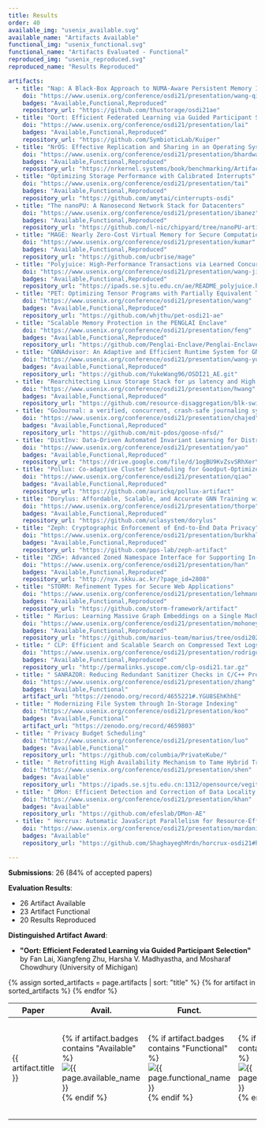 ```yaml
---
title: Results
order: 40
available_img: "usenix_available.svg"
available_name: "Artifacts Available"
functional_img: "usenix_functional.svg"
functional_name: "Artifacts Evaluated - Functional"
reproduced_img: "usenix_reproduced.svg"
reproduced_name: "Results Reproduced"

artifacts:
  - title: "Nap: A Black-Box Approach to NUMA-Aware Persistent Memory Indexes"
    doi: "https://www.usenix.org/conference/osdi21/presentation/wang-qing"
    badges: "Available,Functional,Reproduced"
    repository_url: "https://github.com/thustorage/osdi21ae"
  - title: "Oort: Efficient Federated Learning via Guided Participant Selection"
    doi: "https://www.usenix.org/conference/osdi21/presentation/lai"
    badges: "Available,Functional,Reproduced"
    repository_url: "https://github.com/SymbioticLab/Kuiper"
  - title: "NrOS: Effective Replication and Sharing in an Operating System"
    doi: "https://www.usenix.org/conference/osdi21/presentation/bhardwaj"
    badges: "Available,Functional,Reproduced"
    repository_url: "https://nrkernel.systems/book/benchmarking/ArtifactEvaluation.html"
  - title: "Optimizing Storage Performance with Calibrated Interrupts"
    doi: "https://www.usenix.org/conference/osdi21/presentation/tai"
    badges: "Available,Functional,Reproduced"
    repository_url: "https://github.com/amytai/cinterrupts-osdi"
  - title: "The nanoPU: A Nanosecond Network Stack for Datacenters"
    doi: "https://www.usenix.org/conference/osdi21/presentation/ibanez"
    badges: "Available,Functional,Reproduced"
    repository_url: "https://github.com/l-nic/chipyard/tree/nanoPU-artifact-v1.0"
  - title: "MAGE: Nearly Zero-Cost Virtual Memory for Secure Computation"
    doi: "https://www.usenix.org/conference/osdi21/presentation/kumar"
    badges: "Available,Functional,Reproduced"
    repository_url: "https://github.com/ucbrise/mage"
  - title: "Polyjuice: High-Performance Transactions via Learned Concurrency Control"
    doi: "https://www.usenix.org/conference/osdi21/presentation/wang-jiachen"
    badges: "Available,Functional,Reproduced"
    repository_url: "https://ipads.se.sjtu.edu.cn/ae/README_polyjuice.html"
  - title: "PET: Optimizing Tensor Programs with Partially Equivalent Transformations and Automated Corrections"
    doi: "https://www.usenix.org/conference/osdi21/presentation/wang"
    badges: "Available,Functional,Reproduced"
    repository_url: "https://github.com/whjthu/pet-osdi21-ae"
  - title: "Scalable Memory Protection in the PENGLAI Enclave"
    doi: "https://www.usenix.org/conference/osdi21/presentation/feng"
    badges: "Available,Functional,Reproduced"
    repository_url: "https://github.com/Penglai-Enclave/Penglai-Enclave-TVM"
  - title: "GNNAdvisor: An Adaptive and Efficient Runtime System for GNN Acceleration on GPUs"
    doi: "https://www.usenix.org/conference/osdi21/presentation/wang-yuke"
    badges: "Available,Functional,Reproduced"
    repository_url: "https://github.com/YukeWang96/OSDI21_AE.git"
  - title: "Rearchitecting Linux Storage Stack for µs latency and High Throughput"
    doi: "https://www.usenix.org/conference/osdi21/presentation/hwang"
    badges: "Available,Functional,Reproduced"
    repository_url: "https://github.com/resource-disaggregation/blk-switch"
  - title: "GoJournal: a verified, concurrent, crash-safe journaling system"
    doi: "https://www.usenix.org/conference/osdi21/presentation/chajed"
    badges: "Available,Functional,Reproduced"
    repository_url: "https://github.com/mit-pdos/goose-nfsd/"
  - title: "DistInv: Data-Driven Automated Invariant Learning for Distributed Protocols"
    doi: "https://www.usenix.org/conference/osdi21/presentation/yao"
    badges: "Available,Functional,Reproduced"
    repository_url: "https://drive.google.com/file/d/1ogBU9KvZsvSRhXerY9Bv-MuiW9oOezBU/view?usp=sharing"
  - title: "Pollux: Co-adaptive Cluster Scheduling for Goodput-Optimized Deep Learning"
    doi: "https://www.usenix.org/conference/osdi21/presentation/qiao"
    badges: "Available,Functional,Reproduced"
    repository_url: "https://github.com/aurickq/pollux-artifact"
  - title: "Dorylus: Affordable, Scalable, and Accurate GNN Training with Distributed CPU Servers and Serverless Threads"
    doi: "https://www.usenix.org/conference/osdi21/presentation/thorpe"
    badges: "Available,Functional,Reproduced"
    repository_url: "https://github.com/uclasystem/dorylus"
  - title: "Zeph: Cryptographic Enforcement of End-to-End Data Privacy"
    doi: "https://www.usenix.org/conference/osdi21/presentation/burkhalter"
    badges: "Available,Functional,Reproduced"
    repository_url: "https://github.com/pps-lab/zeph-artifact"
  - title: "ZNS+: Advanced Zoned Namespace Interface for Supporting In-Storage Zone Compaction"
    doi: "https://www.usenix.org/conference/osdi21/presentation/han"
    badges: "Available,Functional,Reproduced"
    repository_url: "http://nyx.skku.ac.kr/?page_id=2808"
  - title: "STORM: Refinement Types for Secure Web Applications"
    doi: "https://www.usenix.org/conference/osdi21/presentation/lehmann"
    badges: "Available,Functional,Reproduced"
    repository_url: "https://github.com/storm-framework/artifact"
  - title: " Marius: Learning Massive Graph Embeddings on a Single Machine"
    doi: "https://www.usenix.org/conference/osdi21/presentation/mohoney"
    badges: "Available,Functional,Reproduced"
    repository_url: "https://github.com/marius-team/marius/tree/osdi2021"
  - title: " CLP: Efficient and Scalable Search on Compressed Text Logs"
    doi: "https://www.usenix.org/conference/osdi21/presentation/rodrigues"
    badges: "Available,Functional,Reproduced"
    repository_url: "http://permalinks.yscope.com/clp-osdi21.tar.gz"
  - title: " SANRAZOR: Reducing Redundant Sanitizer Checks in C/C++ Programs"
    doi: "https://www.usenix.org/conference/osdi21/presentation/zhang"
    badges: "Available,Functional"
    artifact_url: "https://zenodo.org/record/4655221#.YGU8SEhKhhE"
  - title: " Modernizing File System through In-Storage Indexing"
    doi: "https://www.usenix.org/conference/osdi21/presentation/koo"
    badges: "Available,Functional"
    artifact_url: "https://zenodo.org/record/4659803"
  - title: " Privacy Budget Scheduling"
    doi: "https://www.usenix.org/conference/osdi21/presentation/luo"
    badges: "Available,Functional"
    repository_url: "https://github.com/columbia/PrivateKube/"
  - title: " Retrofitting High Availability Mechanism to Tame Hybrid Transaction/Analytical Processing"
    doi: "https://www.usenix.org/conference/osdi21/presentation/shen"
    badges: "Available"
    repository_url: "https://ipads.se.sjtu.edu.cn:1312/opensource/vegito"
  - title: " DMon: Efficient Detection and Correction of Data Locality Problems using Selective Profiling"
    doi: "https://www.usenix.org/conference/osdi21/presentation/khan"
    badges: "Available"
    repository_url: "https://github.com/efeslab/DMon-AE"
  - title: " Horcrux: Automatic JavaScript Parallelism for Resource-Efficient Web Computation"
    doi: "https://www.usenix.org/conference/osdi21/presentation/mardani"
    badges: "Available"
    repository_url: "https://github.com/ShaghayeghMrdn/horcrux-osdi21#horcrux"

---
```



**Submissions**: 26 (84% of accepted papers)

**Evaluation Results**:

* 26 Artifact Available
* 23 Artifact Functional
* 20 Results Reproduced

**Distinguished Artifact Award**:

* **"Oort: Efficient Federated Learning
via Guided Participant Selection"** by Fan Lai, Xiangfeng Zhu, Harsha V. Madhyastha, and Mosharaf Chowdhury (University of Michigan)

<table>
  <thead>
    <tr>
      <th>Paper</th>
      <th width="75px">Avail.</th>
      <th width="75px">Funct.</th>
      <th width="75px">Repro.</th>
      <th>Available At</th>
    </tr>
  </thead>
  <tbody>
  {% assign sorted_artifacts = page.artifacts | sort: "title" %}
  {% for artifact in sorted_artifacts %}
    <tr>
      <td>
        {{ artifact.title }}
      </td>
      <td width="75px">
        {% if artifact.badges contains "Available" %}
          <img src="{{ site.baseurl }}/images/{{ page.available_img }}" alt="{{ page.available_name }}">
        {% endif %}
      </td>
      <td width="75px">
        {% if artifact.badges contains "Functional" %}
          <img src="{{ site.baseurl }}/images/{{ page.functional_img }}" alt="{{ page.functional_name }}">
        {% endif %}
      </td>
      <td width="75px">
        {% if artifact.badges contains "Reproduced" %}
          <img src="{{ site.baseurl }}/images/{{ page.reproduced_img }}" alt="{{ page.reproduced_name }}">
        {% endif %}
      </td>
      <td width="120px">
        {% if artifact.artifact_url %}
          <a href="{{artifact.artifact_url}}" target="_blank">Artifact</a><br>
        {% endif %} {% if artifact.repository_url %}
          <a href="{{artifact.repository_url}}" target="_blank">Repository</a><br>
        {% endif %} {% if artifact.appendix_url %}
          <a href="{{artifact.appendix_url}}" target="_blank">Appendix</a><br>
        {% endif %}
      </td>
    </tr>
  {% endfor %}
  </tbody>
</table>